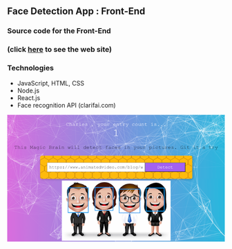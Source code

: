 ## Face Detection App : Front-End

### Source code for the Front-End
### (click [here](https://fd-smart-brain.herokuapp.com/) to see the web site)

### Technologies

  - JavaScript, HTML, CSS
  - Node.js
  - React.js
  - Face recognition API (clarifai.com)

![](./usage.png)
